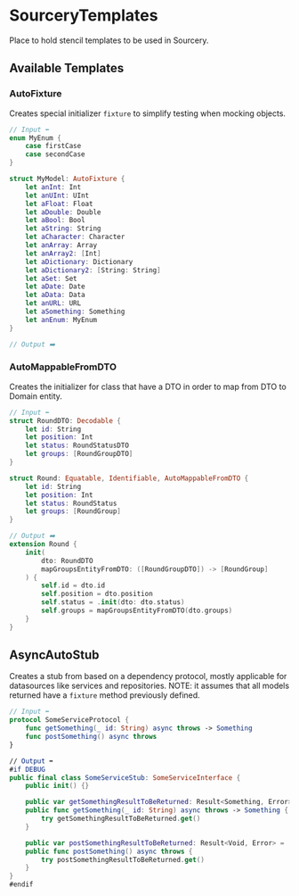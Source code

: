 # SourceryTemplates

Place to hold stencil templates to be used in Sourcery.

## Available Templates

### AutoFixture
Creates special initializer `fixture` to simplify testing when mocking objects.
```swift
// Input ⬅️
enum MyEnum {
    case firstCase
    case secondCase
}

struct MyModel: AutoFixture {
    let anInt: Int
    let anUInt: UInt
    let aFloat: Float
    let aDouble: Double
    let aBool: Bool
    let aString: String
    let aCharacter: Character
    let anArray: Array
    let anArray2: [Int]
    let aDictionary: Dictionary
    let aDictionary2: [String: String]
    let aSet: Set
    let aDate: Date
    let aData: Data
    let anURL: URL
    let aSomething: Something
    let anEnum: MyEnum
}

// Output ➡️
```

### AutoMappableFromDTO
Creates the initializer for class that have a DTO in order to map from DTO to Domain entity.
```swift
// Input ⬅️
struct RoundDTO: Decodable {
    let id: String
    let position: Int
    let status: RoundStatusDTO
    let groups: [RoundGroupDTO]
}

struct Round: Equatable, Identifiable, AutoMappableFromDTO {
    let id: String
    let position: Int
    let status: RoundStatus
    let groups: [RoundGroup]
}

// Output ➡️
extension Round {
    init(
        dto: RoundDTO
        mapGroupsEntityFromDTO: ([RoundGroupDTO]) -> [RoundGroup]
    ) {
        self.id = dto.id
        self.position = dto.position
        self.status = .init(dto: dto.status)
        self.groups = mapGroupsEntityFromDTO(dto.groups)
    }
}
```

## AsyncAutoStub
Creates a stub from based on a dependency protocol, mostly applicable for datasources like services and repositories.
NOTE: it assumes that all models returned have a `fixture` method previously defined.
```swift
// Input ⬅️
protocol SomeServiceProtocol {
    func getSomething(_ id: String) async throws -> Something
    func postSomething() async throws
}

// Output ➡️
#if DEBUG
public final class SomeServiceStub: SomeServiceInterface {
    public init() {}

    public var getSomethingResultToBeReturned: Result<Something, Error> = .success(.fixture())
    public func getSomething(_ id: String) async throws -> Something {
        try getSomethingResultToBeReturned.get()
    }

    public var postSomethingResultToBeReturned: Result<Void, Error> = .success(())
    public func postSomething() async throws {
        try postSomethingResultToBeReturned.get()
    }
}
#endif
